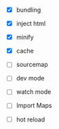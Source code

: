 - [x] bundling
- [x] inject html
- [x] minify
- [x] cache
- [ ] sourcemap
- [ ] dev mode
- [ ] watch mode
- [ ] Import Maps
- [ ] hot reload

